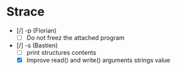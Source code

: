 # Strace

- [/] -p (Florian)
	- [ ] Do not freez the attached program
- [/] -s (Bastien)
	- [ ] print structures contents
	- [x] Improve read() and write() arguments strings value
